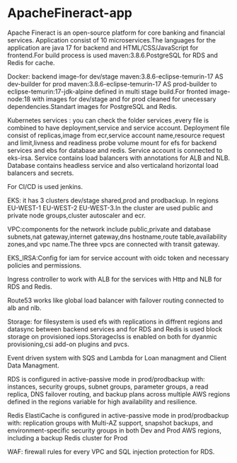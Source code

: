 # ApacheFineract-app
Apache Fineract is an open-source platform for core banking and financial services.
Application consist of 10 microservices.The languages for the application are java 17 for backend and HTML/CSS/JavaScript for frontend.For build process is used maven:3.8.6.PostgreSQL for RDS and Redis for cache.

Docker: backend image-for dev/stage maven:3.8.6-eclipse-temurin-17 AS dev-builder for prod maven:3.8.6-eclipse-temurin-17 AS prod-builder to eclipse-temurin:17-jdk-alpine defined in multi stage build.For fronted image-node:18 with  images for dev/stage and for prod cleaned for unecessary dependencies.Standart images for PostgreSQL and Redis.

Kubernetes services : you can check the folder services ,every file is combined to have deployment,service and service account. Deployment file consist of replicas,image from ecr,service account name,resource request and limit,livness and readiness probe volume mount for efs for backend services and ebs for database and redis. Service account is connected to eks-irsa. Service contains load balancers with annotations for ALB and NLB. Database contains headless service and also verticaland horizontal load balancers and secrets.

For CI/CD is used jenkins.

EKS: it has 3 clusters dev/stage shared,prod and prodbackup. In regions EU-WEST-1 EU-WEST-2 EU-WEST-3.In the cluster are used public and private node groups,cluster autoscaler and ecr.

VPC:components for the network include public,private and database subnets,nat gateway,internet gateway,dns hostname,route table,availability zones,and vpc name.The three vpcs are connected with transit gateway.

EKS_IRSA:Config for iam for service account with oidc token and necessary policies and permissions.

Ingress controller to work with ALB for the services with Http and NLB for RDS and Redis.

Route53 works like global load balancer with failover routing connected to alb and nlb.

Storage: for filesystem is used efs with replications in diffrent regions and datasync between backend services and for RDS and Redis is used block storage on provisioned iops.Storageclss is enabled on both for dyanmic provisioning,csi add-on plugins and pvcs.

Event driven system with SQS and Lambda for Loan managment and Client Data Managment.

RDS is configured in active-passive mode in prod/prodbackup with:  instances, security groups, subnet groups, parameter groups, a read replica, DNS failover routing, and backup plans across multiple AWS regions defined in the regions variable for high availability and resilience.

Redis ElastiCache is configured in active-passive mode in prod/prodbackup with: replication groups with Multi-AZ support, snapshot backups, and environment-specific security groups in both Dev and Prod AWS regions, including a backup Redis cluster for Prod

WAF: firewall rules for every VPC and SQL injection protection for RDS.



